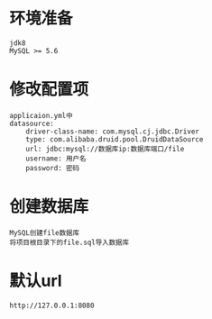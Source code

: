 # 环境准备
```
jdk8
MySQL >= 5.6
```

# 修改配置项
```
applicaion.yml中
datasource:
    driver-class-name: com.mysql.cj.jdbc.Driver
    type: com.alibaba.druid.pool.DruidDataSource
    url: jdbc:mysql://数据库ip:数据库端口/file
    username: 用户名
    password: 密码
```

# 创建数据库
```
MySQL创建file数据库
将项目根目录下的file.sql导入数据库
```

# 默认url

```
http://127.0.0.1:8080
```


